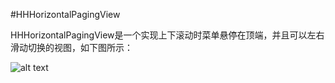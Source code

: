 #HHHorizontalPagingView

HHHorizontalPagingView是一个实现上下滚动时菜单悬停在顶端，并且可以左右滑动切换的视图，如下图所示：



![alt text](http://b.picphotos.baidu.com/album/s%3D900%3Bq%3D90/sign=65a2b4a0f61f3a295ec8d9cea91ecd0c/8718367adab44aedc785ab9ab51c8701a08bfb81.jpg")
